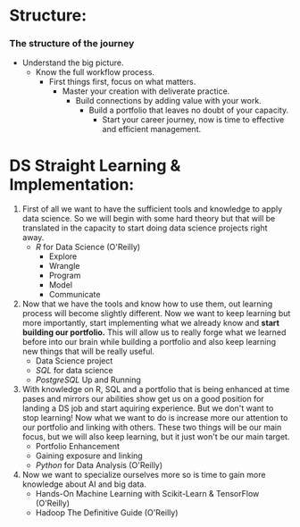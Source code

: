 
# Structure:
### The structure of the journey
* Understand the big picture.
  * Know the full workflow process.
    * First things first, focus on what matters.
      * Master your creation with deliverate practice.
        * Build connections by adding value with your work.
          * Build a portfolio that leaves no doubt of your capacity.
            * Start your career journey, now is time to effective and efficient management.
# DS Straight Learning & Implementation:
1. First of all we want to have the sufficient tools and knowledge to apply data science. So we will begin with some hard theory but that will be translated in the capacity to start doing data science projects right away.
   * *R* for Data Science (O'Reilly)
     * Explore
     * Wrangle
     * Program
     * Model
     * Communicate
2. Now that we have the tools and know how to use them, out learning process will become slightly different. Now we want to keep learning but more importantly, start implementing what we already know and **start building our portfolio.** This will allow us to really forge what we learned before into our brain while building a portfolio and also keep learning new things that will be really useful.
   * Data Science project
   * *SQL* for data science
   * *PostgreSQL* Up and Running
3. With knowledge on R, SQL and a portfolio that is being enhanced at time pases and mirrors our abilities show get us on a good position for landing a DS job and start aquiring experience. But we don't want to stop learning! Now what we want to do is increase more our attention to our portfolio and linking with others. These two things will be our main focus, but we will also keep learning, but it just won't be our main target. 
   * Portfolio Enhancement
   * Gaining exposure and linking 
   * *Python* for Data Analysis (O'Reilly)
4. Now we want to specialize ourselves more so is time to gain more knowledge about AI and big data.
   * Hands-On Machine Learning with Scikit-Learn & TensorFlow (O'Reilly)
   * Hadoop The Definitive Guide (O'Reilly)
